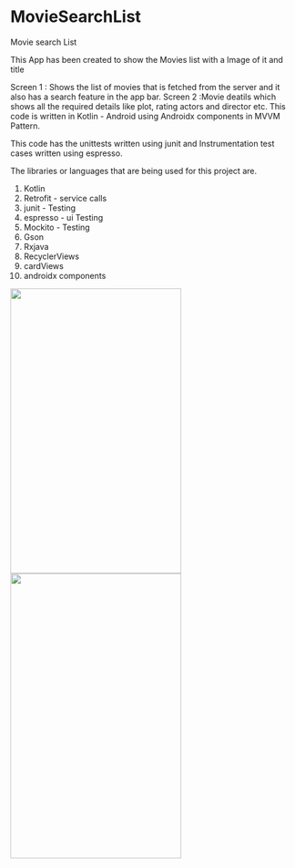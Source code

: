 # MovieSearchList

Movie search List 

This App has been created to show the  Movies list with a Image of it and title

Screen 1 : Shows the list of movies that is fetched from the server and it also has a search feature in the app bar.
Screen 2 :Movie deatils which shows all the required details like plot, rating actors and director etc.
This code is written in Kotlin - Android using Androidx components in MVVM Pattern.

This code has the unittests written using junit and Instrumentation test cases written using espresso.

The libraries or languages that are being used for this project are.

1. Kotlin
2. Retrofit - service calls
3. junit - Testing
4. espresso - ui Testing
5. Mockito - Testing
6. Gson
7. Rxjava
8. RecyclerViews
9. cardViews
10. androidx components

<p float="left">
<kbd>
<img src="https://user-images.githubusercontent.com/10196013/138040404-8e768b6d-af06-4c26-942b-0fb6b19279af.png" width="300" height="500"></kbd> 
<kbd><img src="https://user-images.githubusercontent.com/10196013/138040419-c68a88bb-b409-4099-b02b-5c4093f3963a.png" width="300" height="500"></kbd>
</p>

